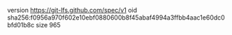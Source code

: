 version https://git-lfs.github.com/spec/v1
oid sha256:f0956a970f602e10ebf0880600b8f45abaf4994a3ffbb4aac1e60dc0bfd01b8c
size 965
